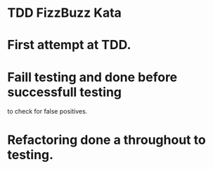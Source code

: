 # TDD FizzBuzz Kata

# First attempt at TDD.

# Faill testing and done before successfull testing 
  to check for false positives.

# Refactoring done a throughout to testing.